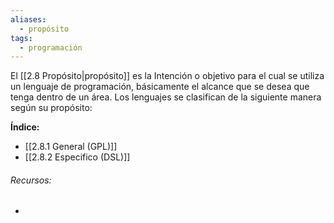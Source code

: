 ```yaml
---
aliases:
  - propósito
tags:
  - programación
---
```

El [[2.8 Propósito|propósito]] es la Intención o objetivo para el cual se utiliza un lenguaje de programación, básicamente el alcance que se desea que tenga dentro de un área. Los lenguajes se clasifican de la siguiente manera según su propósito:

**Índice:**

- [[2.8.1 General (GPL)]]
- [[2.8.2 Especifico (DSL)]]

###### Recursos:

- 